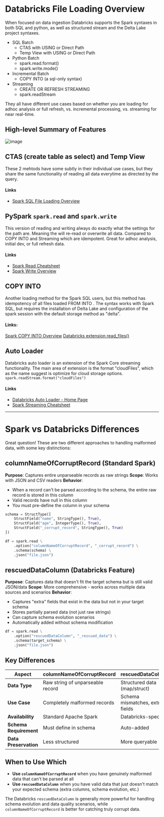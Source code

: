 # Databricks File Loading Overview
When focused on data ingestion Databricks supports the Spark syntaxes in both SQL and python, as well as structured stream and the Delta Lake project syntaxes.
- SQL Batch
  - CTAS with USING or Direct Path
  - Temp View with USING or Direct Path
- Python Batch
  - spark.read.format()
  - spark.write.mode()
- Incremental Batch
  - COPY INTO (a sql-only syntax)
- Streaming
  - CREATE OR REFRESH STREAMING
  - spark.readStream
 
They all have different use cases based on whether you are loading for adhoc analysis or full refresh, vs. incremental processing, vs. streaming for near real-time.

## High-level Summary of Features
![image](https://github.com/user-attachments/assets/45e7cf59-9a52-4b3c-9a40-c566cf1b137e)

## CTAS (create table as select) and Temp View
These 2 mehtods have some subtly in their individual use cases, but they share the same functionality of reading all data everytime as directed by the query.

#### Links
- [Spark SQL File Loading Overview](https://github.com/ajlinhard/byte-size-docs/blob/main/Spark/SQL/Spark-SQL-File-Loading.md)

## PySpark  `spark.read` and `spark.write`
This version of reading and writing always do exactly what the settings for the path are. Meaning the will re-read or overwrite all data. Compared to COPY INTO and Streaming which are idempotent. Great for adhoc analysis, initial dev, or full refresh data.

#### Links
- [Spark Read Cheatsheet](https://github.com/ajlinhard/byte-size-docs/blob/main/Spark/Input-Output/Spark-File-Loading-Spark-Read.md)
- [Spark Write Overview](https://github.com/ajlinhard/byte-size-docs/blob/main/Spark/Input-Output/Spark-Write-Data-Overview.md)

## COPY INTO
Another loading method for the Spark SQL users, but this method has idempotency of all files loaded FROM <source data> INTO <output table>. The syntax works with Spark SQL, but requires the installation of Delta Lake and configuration of the spark session with the default storage method as "delta".

#### Links:
[Spark COPY INTO Overview](https://github.com/ajlinhard/byte-size-docs/blob/main/Spark/Input-Output/Spark-File-Loading-COPY-INTO.md)
[Databricks extension read_files()](https://docs.databricks.com/aws/en/sql/language-manual/functions/read_files)

## Auto Loader
Databricks auto loader is an extension of the Spark Core streaming functionality. The main area of extension is the format "cloudFiles", which as the name suggest is optimize for cloud storage options.
```spark.readStream.format("cloudFiles")```

#### Links
- [Databricks Auto Loader - Home Page](https://docs.databricks.com/aws/en/ingestion/cloud-object-storage/auto-loader/)
- [Spark Streaming Cheatsheet](https://github.com/ajlinhard/byte-size-docs/blob/main/Spark/Input-Output/spark-streaming-cheatsheet.md)

---
# Spark vs Databricks Differences

Great question! These are two different approaches to handling malformed data, with some key distinctions:

## columnNameOfCorruptRecord (Standard Spark)

**Purpose**: Captures entire unparseable records as raw strings
**Scope**: Works with JSON and CSV readers
**Behavior**: 
- When a record can't be parsed according to the schema, the entire raw record is stored in this column
- Valid records have null in this column
- You must pre-define the column in your schema

```python
schema = StructType([
    StructField("name", StringType(), True),
    StructField("age", IntegerType(), True),
    StructField("_corrupt_record", StringType(), True)
])

df = spark.read \
    .option("columnNameOfCorruptRecord", "_corrupt_record") \
    .schema(schema) \
    .json("file.json")
```

## rescuedDataColumn (Databricks Feature)

**Purpose**: Captures data that doesn't fit the target schema but is still valid JSON/data
**Scope**: More comprehensive - works across multiple data sources and scenarios
**Behavior**:
- Captures "extra" fields that exist in the data but not in your target schema
- Stores partially parsed data (not just raw strings)
- Can capture schema evolution scenarios
- Automatically added without schema modification

```python
df = spark.read \
    .option("rescuedDataColumn", "_rescued_data") \
    .schema(target_schema) \
    .json("file.json")
```

## Key Differences

| Aspect | columnNameOfCorruptRecord | rescuedDataColumn |
|--------|---------------------------|-------------------|
| **Data Type** | Raw string of unparseable record | Structured data (map/struct) |
| **Use Case** | Completely malformed records | Schema mismatches, extra fields |
| **Availability** | Standard Apache Spark | Databricks-specific |
| **Schema Requirement** | Must define in schema | Auto-added |
| **Data Preservation** | Less structured | More queryable |

## When to Use Which

- **Use `columnNameOfCorruptRecord`** when you have genuinely malformed data that can't be parsed at all
- **Use `rescuedDataColumn`** when you have valid data that just doesn't match your expected schema (extra columns, schema evolution, etc.)

The Databricks `rescuedDataColumn` is generally more powerful for handling schema evolution and data quality scenarios, while `columnNameOfCorruptRecord` is better for catching truly corrupt data.
